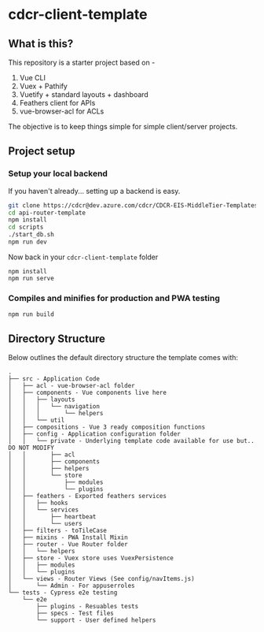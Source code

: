 # cdcr-client-template

## What is this?

This repository is a starter project based on -

1. Vue CLI
2. Vuex + Pathify
3. Vuetify + standard layouts + dashboard
4. Feathers client for APIs
5. vue-browser-acl for ACLs

The objective is to keep things simple for simple client/server projects.

## Project setup

### Setup your local backend

If you haven't already... setting up a backend is easy.

```sh
git clone https://cdcr@dev.azure.com/cdcr/CDCR-EIS-MiddleTier-Templates/_git/api-router-template
cd api-router-template
npm install
cd scripts
./start_db.sh
npm run dev
```

Now back in your `cdcr-client-template` folder

```
npm install
npm run serve
```

### Compiles and minifies for production and PWA testing

```
npm run build
```

## Directory Structure

Below outlines the default directory structure the template comes with:

```
.
├── src - Application Code
│   ├── acl - vue-browser-acl folder
│   ├── components - Vue components live here
│   │   ├── layouts
│   │   │   └── navigation
│   │   │       └── helpers
│   │   └── util
│   ├── compositions - Vue 3 ready composition functions
│   ├── config - Application configuration folder
│   │   └── private - Underlying template code available for use but.. DO NOT MODIFY
│   │       ├── acl
│   │       ├── components
│   │       ├── helpers
│   │       └── store
│   │           ├── modules
│   │           └── plugins
│   ├── feathers - Exported feathers services
│   │   ├── hooks
│   │   └── services
│   │       ├── heartbeat
│   │       └── users
│   ├── filters - toTileCase
│   ├── mixins - PWA Install Mixin
│   ├── router - Vue Router folder
│   │   └── helpers
│   ├── store - Vuex store uses VuexPersistence
│   │   ├── modules
│   │   └── plugins
│   └── views - Router Views (See config/navItems.js)
│       └── Admin - For appuserroles
└── tests - Cypress e2e testing
    └── e2e
        ├── plugins - Resuables tests
        ├── specs - Test files
        └── support - User defined helpers
```
